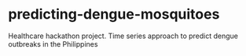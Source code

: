 # predicting-dengue-mosquitoes
Healthcare hackathon project. Time series approach to predict dengue outbreaks in the Philippines
